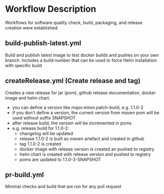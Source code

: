 # Workflow Description

Workflows for software quality check, build, packaging, and release creation were established:

## build-publish-latest.yml

Build and publish latest image to test docker builds and pushes on your own branch. Includes a build number that can be used to force Helm installation with specific build

## createRelease.yml (Create release and tag)

Creates a new release for jar (pom), github release documentation, docker image and helm chart.

* you can define a version like major.minor.patch-build, e.g. 1.1.0-2
* if you don't define a version, the current version from maven pom will be used without suffix SNAPSHOT
* after release build, the version will be incremented in poms
* e.g. release build for 1.1.0-2:
  * changelog will be updated
  * release 1.1.0-2 is built as maven artefact and created in github
  * tag 1.1.0-2 is created
  * docker image with release version is created an pushed to registry
  * helm chart is created with release version and pushed to registry
  * poms are updated to 1.1.0-3-SNAPSHOT

## pr-build.yml

Minimal checks and build that are run for any pull request
